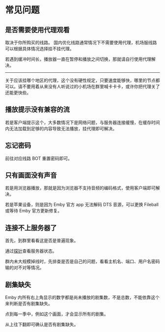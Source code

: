 # 常见问题

## 是否需要使用代理观看

取决于你所购买的线路。
国内优化线路通常情况下不需要使用代理，机场服线路可以根据具体情况选择挂不挂代理。

若遇到缓冲时间长，播放器一直在暂停和播放之间切换，那就请自行使用代理解决。

---

关于应该挂哪个地区的代理，这个没有硬性规定，只要速度能够快，哪里的节点都可以。请不要用着从来没有人听说过的小机场在群里喊卡卡卡，或许你把代理关了还能更快些。

## 播放提示没有兼容的流

若是客户端提示这个，大多数情况下是网络问题，与服务器连接缓慢，在缓存时间内无法加载到足够的内容导致无法播放，挂代理即可解决。

## 忘记密码

前往对应线路 BOT 重置密码即可。

## 只有画面没有声音

若是用浏览器播放，那就是因为浏览器不支持音频的编码格式，使用客户端即可解决。

若是苹果设备，则是因为 Emby 官方 app 无法解码 DTS 音源，可以更换 Fileball 或等待 Emby 官方更新修复。

## 连接不上服务器了

首先，到群里看看这是否是普遍现象。

通过[探针](http://tz.mooguu.xyz:8088/)查看服务器状态。

群内未大规模掉线时，先排查是否是自己的问题，看看主机名、端口、用户名密码输的对不对等情况。

## 剧集缺失

Emby 内所有右上角显示的数字都是尚未播放的剧集数，不是总数，不能依靠这个来判断是否有剧集缺失。

点到每一季中，例如这个画面，才会显示所有的剧集。

从上往下翻即可确认是否有剧集缺失。

<!-- ## 字幕问题 -->

